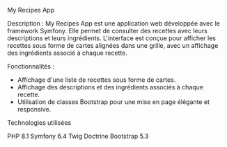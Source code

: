 My Recipes App

Description :
My Recipes App est une application web développée avec le framework Symfony. Elle permet de consulter des recettes avec leurs descriptions et leurs ingrédients. L'interface est conçue pour afficher les recettes sous forme de cartes alignées dans une grille, avec un affichage des ingrédients associé à chaque recette.

Fonctionnalités :
- Affichage d'une liste de recettes sous forme de cartes.
- Affichage des descriptions et des ingrédients associés à chaque recette.
- Utilisation de classes Bootstrap pour une mise en page élégante et responsive.

Technologies utilisées

PHP 8.1
Symfony 6.4
Twig
Doctrine
Bootstrap 5.3
